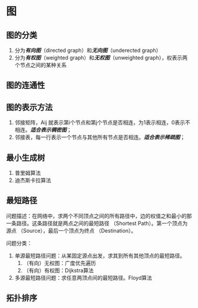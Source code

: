# 图

## 图的分类

1. 分为***有向图***（directed graph）和***无向图***（underected graph）
2. 分为***有权图***（weighted graph）和***无权图***（unweighted graph），权表示两个节点之间的某种关系

## 图的连通性

## 图的表示方法

1. 邻接矩阵，Aij 就表示第i个节点和第j个节点是否相连，为1表示相连，0表示不相连。***适合表示稠密图***；
2. 邻接表，每一行表示一个节点与其他所有节点是否相连。***适合表示稀疏图***；

## 最小生成树

1. 普里姆算法
2. 迪杰斯卡拉算法

## 最短路径

问题描述：在网络中，求两个不同顶点之间的所有路径中，边的权值之和最小的那一条路径。这条路径就是两点之间的最短路径 （Shortest Path）。第一个顶点为源点 （Source），最后一个顶点为终点 （Destination）。

问题分类：

1. 单源最短路径问题：从某固定源点出发，求其到所有其他顶点的最短路径。
   1. （有向）无权图：广度优先遍历
   2. （有向）有权图：Dijkstra算法
2. 多源最短路径问题：求任意两顶点间的最短路径。Floyd算法

## 拓扑排序